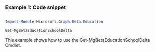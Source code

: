 ### Example 1: Code snippet

```powershell

Import-Module Microsoft.Graph.Beta.Education

Get-MgBetaEducationSchoolDelta

```
This example shows how to use the Get-MgBetaEducationSchoolDelta Cmdlet.

